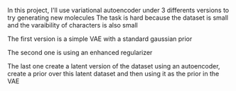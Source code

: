 In this project, I'll use variational autoencoder under 3 differents versions to try generating new molecules
The task is hard because the dataset is small and the varaibility of characters is also small

The first version is a simple VAE with a standard gaussian prior

The second one is using an enhanced regularizer

The last one create a latent version of the dataset using an autoencoder, create a prior over this latent dataset and then using it as the prior in the VAE
